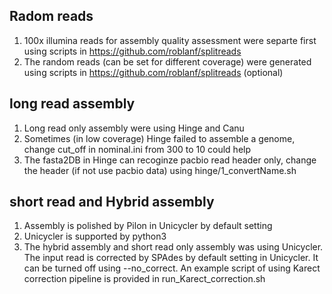 ## Radom reads
1. 100x illumina reads for assembly quality assessment were separte first using scripts in https://github.com/roblanf/splitreads
2. The random reads (can be set for different coverage) were generated using scripts in https://github.com/roblanf/splitreads (optional)

## long read assembly
1. Long read only assembly were using Hinge and Canu
2. Sometimes (in low coverage) Hinge failed to assemble a genome, change cut\_off in nominal.ini from 300 to 10 could help
3. The fasta2DB in Hinge can recoginze pacbio read header only, change the header (if not use pacbio data) using hinge/1\_convertName.sh

## short read and Hybrid assembly
1. Assembly is polished by Pilon in Unicycler by default setting
2. Unicycler is supported by python3
3. The hybrid assembly and short read only assembly was using Unicycler. The input read is corrected by SPAdes by default setting in Unicycler. It can be turned off using --no\_correct. An example script of using Karect correction pipeline is provided in run\_Karect\_correction.sh

